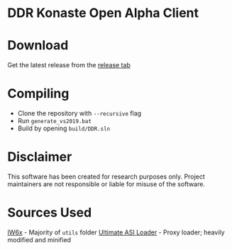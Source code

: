 # DDR Konaste Open Alpha Client

# Download
Get the latest release from the [release tab](https://github.com/BttrDrgn/ddr-konaste/releases/latest)

# Compiling
- Clone the repository with `--recursive` flag
- Run `generate_vs2019.bat`
- Build by opening `build/DDR.sln`

# Disclaimer
This software has been created for research purposes only. Project maintainers are not responsible or liable for misuse of the software.

# Sources Used
[IW6x](https://github.com/XLabsProject/iw6x-client) - Majority of `utils` folder
[Ultimate ASI Loader](https://github.com/ThirteenAG/Ultimate-ASI-Loader) - Proxy loader; heavily modified and minified
